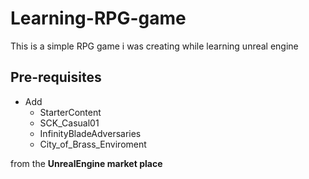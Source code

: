 # Learning-RPG-game

This is a simple RPG game i was creating while learning unreal engine

## Pre-requisites

- Add
  - StarterContent
  - SCK_Casual01
  - InfinityBladeAdversaries
  - City_of_Brass_Enviroment

from  the **UnrealEngine market place**
